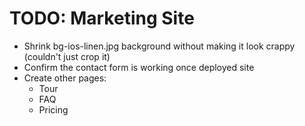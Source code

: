 TODO: Marketing Site
===========================

- Shrink bg-ios-linen.jpg background without making it look crappy (couldn't just crop it)
- Confirm the contact form is working once deployed site
- Create other pages:
  + Tour
  + FAQ
  + Pricing
